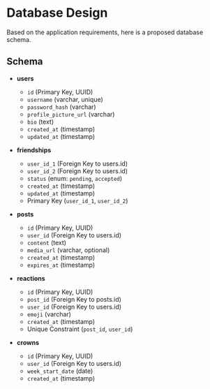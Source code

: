 # Database Design

Based on the application requirements, here is a proposed database schema.

## Schema

*   **users**
    *   `id` (Primary Key, UUID)
    *   `username` (varchar, unique)
    *   `password_hash` (varchar)
    *   `profile_picture_url` (varchar)
    *   `bio` (text)
    *   `created_at` (timestamp)
    *   `updated_at` (timestamp)

*   **friendships**
    *   `user_id_1` (Foreign Key to users.id)
    *   `user_id_2` (Foreign Key to users.id)
    *   `status` (enum: `pending`, `accepted`)
    *   `created_at` (timestamp)
    *   `updated_at` (timestamp)
    *   Primary Key (`user_id_1`, `user_id_2`)

*   **posts**
    *   `id` (Primary Key, UUID)
    *   `user_id` (Foreign Key to users.id)
    *   `content` (text)
    *   `media_url` (varchar, optional)
    *   `created_at` (timestamp)
    *   `expires_at` (timestamp)

*   **reactions**
    *   `id` (Primary Key, UUID)
    *   `post_id` (Foreign Key to posts.id)
    *   `user_id` (Foreign Key to users.id)
    *   `emoji` (varchar)
    *   `created_at` (timestamp)
    *   Unique Constraint (`post_id`, `user_id`)

*   **crowns**
    *   `id` (Primary Key, UUID)
    *   `user_id` (Foreign Key to users.id)
    *   `week_start_date` (date)
    *   `created_at` (timestamp)
